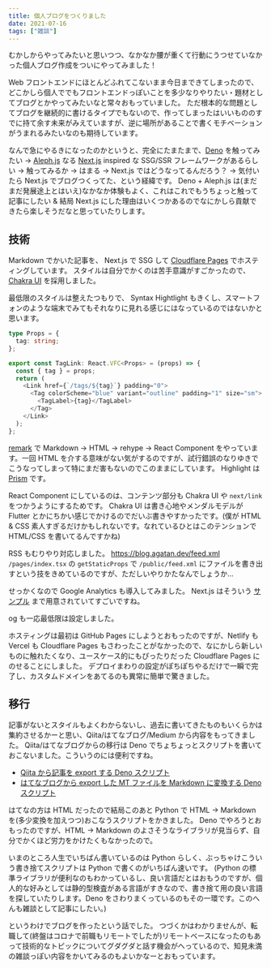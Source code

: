 ```yaml
---
title: 個人ブログをつくりました
date: 2021-07-16
tags: ["雑談"]
---
```


むかしからやってみたいと思いつつ、なかなか腰が重くて行動にうつせていなかった個人ブログ作成をついにやってみました！

Web フロントエンドにほとんどふれてこないまま今日まできてしまったので、どこかしら個人ででもフロントエンドっぽいことを多少なりやりたい・題材としてブログとかやってみたいなと常々おもっていました。
ただ根本的な問題としてブログを継続的に書けるタイプでもないので、作ってしまったはいいもののすでに持て余す未来がみえていますが、逆に場所があることで書くモチベーションがうまれるみたいなのも期待しています。

なんで急にやるきになったのかというと、完全にたまたまで、[Deno](https://deno.land/) を触ってみたい → [Aleph.js](https://alephjs.org/) なる [Next.js](https://nextjs.org/) inspired な SSG/SSR フレームワークがあるらしい → 触ってみるか → はまる → Next.js ではどうなってるんだろう？ → 気付いたら Next.js でブログつくってた、という経緯です。
Deno + Aleph.js は(まだまだ発展途上とはいえ)なかなか体験もよく、これはこれでもうちょっと触って記事にしたい & 結局 Next.js にした理由はいくつかあるのでなにかしら貢献できたら楽しそうだなと思っていたりします。

## 技術

Markdown でかいた記事を、 Next.js で SSG して [Cloudflare Pages](https://pages.cloudflare.com/) でホスティングしています。
スタイルは自分でかくのは苦手意識がすごかったので、 [Chakra UI](https://chakra-ui.com/) を採用しました。

最低限のスタイルは整えたつもりで、 Syntax Hightlight もきくし、スマートフォンのような端末でみてもそれなりに見れる感じにはなっているのではないかと思います。

```typescript
type Props = {
  tag: string;
};

export const TagLink: React.VFC<Props> = (props) => {
  const { tag } = props;
  return (
    <Link href={`/tags/${tag}`} padding="0">
      <Tag colorScheme="blue" variant="outline" padding="1" size="sm">
        <TagLabel>{tag}</TagLabel>
      </Tag>
    </Link>
  );
};
```

[remark](https://github.com/remarkjs/remark) で Markdown → HTML -> rehype -> React Component をやっています。一回 HTML を介する意味がない気がするのですが、試行錯誤のなりゆきでこうなってしまって特にまだ害もないのでこのままにしています。
Highlight は [Prism](https://prismjs.com/) です。

React Component にしているのは、コンテンツ部分も Chakra UI や `next/link` をつかうようにするためです。
Chakra UI は書き心地やメンダルモデルが Flutter とかにちかい感じでかけるのでだいぶ書きやすかったです。(僕が HTML & CSS 素人すぎるだけかもしれないです。なれているひとはこのテンションで HTML/CSS を書いてるんですかね)

RSS もむりやり対応しました。 https://blog.agatan.dev/feed.xml
`/pages/index.tsx` の `getStaticProps` で `/public/feed.xml` にファイルを書き出すという技をきめているのですが、ただしいやりかたなんでしょうか...

せっかくなので Google Analytics も導入してみました。
Next.js はそういう [サンプル](https://github.com/vercel/next.js/tree/master/examples/with-google-analytics) まで用意されていてすごいですね。

og も一応最低限は設定しました。

ホスティングは最初は GitHub Pages にしようとおもったのですが、Netlify も Vercel も Cloudflare Pages もさわったことがなかったので、なにかしら新しいものに触れたくなり、ユースケース的にもぴったりだった Cloudflare Pages にのせることにしました。
デプロイまわりの設定がぽちぽちやるだけで一瞬で完了し、カスタムドメインをあてるのも異常に簡単で驚きました。

## 移行

記事がないとスタイルもよくわからないし、過去に書いてきたものもいくらかは集約させるかーと思い、Qiita/はてなブログ/Medium から内容をもってきました。
Qiita/はてなブログからの移行は Deno でちょちょっとスクリプトを書いておこないました。こういうのには便利ですね。

- [Qiita から記事を export する Deno スクリプト](https://gist.github.com/agatan/ce03732e03d3cae3a7e70b2ac62a0164)
- [はてなブログから export した MT ファイルを Markdown に変換する Deno スクリプト](https://gist.github.com/agatan/dd306e967c953739f41718ea44638c16)

はてなの方は HTML だったので結局このあと Python で HTML → Markdown を(多少変換を加えつつ)おこなうスクリプトをかきました。
Deno でやろうとおもったのですが、HTML → Markdown のよさそうなライブラリが見当らず、自分でかくほど労力をかけたくもなかったので。

いまのところ人生でいちばん書いているのは Python らしく、ぶっちゃけこういう書き捨てスクリプトは Python で書くのがいちばん速いです。
(Python の標準ライブラリが便利なのもわかっているし、良い言語だとはおもうのですが、個人的な好みとしては静的型検査がある言語がすきなので、書き捨て用の良い言語を探していたりします。Deno をさわりまくっているのもその一環です。このへんも雑談として記事にしたい。)

というわけでブログを作ったという話でした。
つづくかはわかりませんが、転職して(終盤はコロナで前職もリモートでしたが)リモートベースになったのもあって技術的なトピックについてグダグダと話す機会がへっているので、知見未満の雑談っぽい内容をかいてみるのもよいかなーとおもっています。
